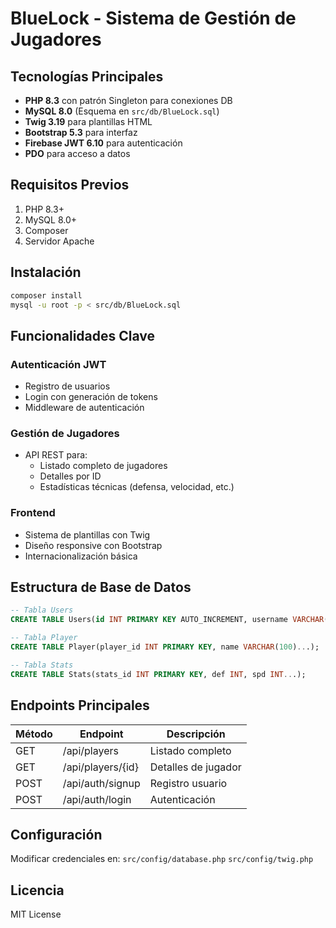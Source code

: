 # BlueLock - Sistema de Gestión de Jugadores

## Tecnologías Principales
- **PHP 8.3** con patrón Singleton para conexiones DB
- **MySQL 8.0** (Esquema en `src/db/BlueLock.sql`)
- **Twig 3.19** para plantillas HTML
- **Bootstrap 5.3** para interfaz
- **Firebase JWT 6.10** para autenticación
- **PDO** para acceso a datos

## Requisitos Previos
1. PHP 8.3+
2. MySQL 8.0+
3. Composer
4. Servidor Apache

## Instalación
```bash
composer install
mysql -u root -p < src/db/BlueLock.sql
```

## Funcionalidades Clave
### Autenticación JWT
- Registro de usuarios
- Login con generación de tokens
- Middleware de autenticación

### Gestión de Jugadores
- API REST para:
  - Listado completo de jugadores
  - Detalles por ID
  - Estadísticas técnicas (defensa, velocidad, etc.)

### Frontend
- Sistema de plantillas con Twig
- Diseño responsive con Bootstrap
- Internacionalización básica

## Estructura de Base de Datos
```sql
-- Tabla Users
CREATE TABLE Users(id INT PRIMARY KEY AUTO_INCREMENT, username VARCHAR(20) UNIQUE...);

-- Tabla Player
CREATE TABLE Player(player_id INT PRIMARY KEY, name VARCHAR(100)...);

-- Tabla Stats
CREATE TABLE Stats(stats_id INT PRIMARY KEY, def INT, spd INT...);
```

## Endpoints Principales
| Método | Endpoint | Descripción |
|--------|----------|-------------|
| GET | /api/players | Listado completo |
| GET | /api/players/{id} | Detalles de jugador |
| POST | /api/auth/signup | Registro usuario |
| POST | /api/auth/login | Autenticación |

## Configuración
Modificar credenciales en:
`src/config/database.php`
`src/config/twig.php`

## Licencia
MIT License
